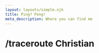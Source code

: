 ```yaml
---
layout: layouts/simple.njk
title: Ping? Pong!
meta_description: Where you can find me
---
```


# /traceroute Christian

